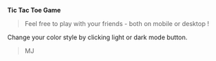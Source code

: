 <b>Tic Tac Toe Game</b>

> Feel free to play with your friends - both on mobile or desktop !

Change your color style by clicking light or dark mode button.

> MJ
